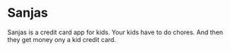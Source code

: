 # Sanjas
Sanjas is a credit card app for kids. Your kids have to do chores. And then they get money ony a kid credit card.
